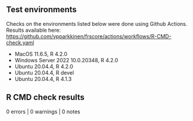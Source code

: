 ## Test environments 

Checks on the environments listed below were done using Github Actions.
Results available here:
https://github.com/vpparkkinen/frscore/actions/workflows/R-CMD-check.yaml

* MacOS 11.6.5, R 4.2.0 
* Windows Server 2022 10.0.20348, R 4.2.0 
* Ubuntu 20.04.4, R 4.2.0 
* Ubuntu 20.04.4, R devel
* Ubuntu 20.04.4, R 4.1.3

## R CMD check results
0 errors | 0 warnings | 0 notes



